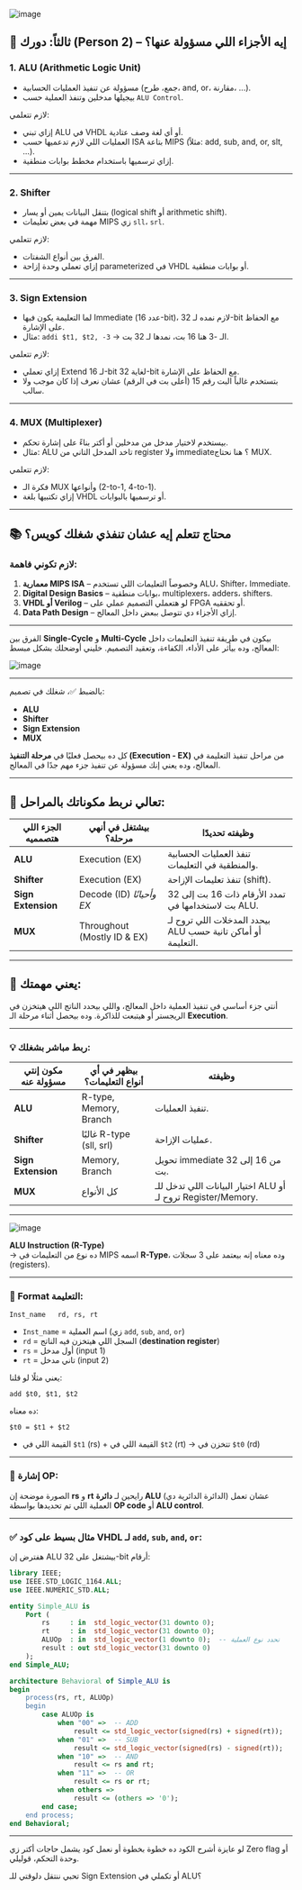 ![image](https://github.com/user-attachments/assets/47e616f6-0676-45d3-be50-8d40e78e70ab)
## 🎯 ثالثاً: دورك (Person 2) – إيه الأجزاء اللي مسؤولة عنها؟

### 1. **ALU (Arithmetic Logic Unit)**

- مسؤولة عن تنفيذ العمليات الحسابية (جمع، طرح، and, or، مقارنة، ...).
- بيجيلها مدخلين وتنفذ العملية حسب `ALU Control`.

لازم تتعلمي:
- إزاي تبني ALU في VHDL أو أي لغة وصف عتادية.
- العمليات اللي لازم تدعميها حسب ISA بتاعة MIPS (مثلاً: add, sub, and, or, slt, ...).
- إزاي ترسميها باستخدام مخطط بوابات منطقية.

---

### 2. **Shifter**

- بتنقل البيانات يمين أو يسار (logical shift أو arithmetic shift).
- مهمة في بعض تعليمات MIPS زي `sll`، `srl`.

لازم تتعلمي:
- الفرق بين أنواع الشفتات.
- إزاي تعملي وحدة إزاحة parameterized في VHDL أو بوابات منطقية.

---

### 3. **Sign Extension**

- لما التعليمة يكون فيها Immediate (عدد 16-bit)، لازم نمده لـ 32-bit مع الحفاظ على الإشارة.
- مثال: `addi $t1, $t2, -3` → الـ -3 هنا 16 بت، نمدها لـ 32 بت.

لازم تتعلمي:
- إزاي تعملي Extend لـ 16-bit لغاية 32-bit مع الحفاظ على الإشارة.
- بتستخدم غالباً البت رقم 15 (أعلى بت في الرقم) عشان نعرف إذا كان موجب ولا سالب.

---

### 4. **MUX (Multiplexer)**

- بيستخدم لاختيار مدخل من مدخلين أو أكتر بناءً على إشارة تحكم.
- مثال: ALU تاخد المدخل التاني من register ولا immediate؟ هنا نحتاج MUX.

لازم تتعلمي:
- فكرة الـ MUX وأنواعها (2-to-1, 4-to-1).
- إزاي تكتبيها بلغة VHDL أو ترسميها بالبوابات.

---

## 📚 محتاج تتعلم إيه عشان تنفذي شغلك كويس؟

### لازم تكوني فاهمة:
1. **معمارية MIPS ISA** – وخصوصاً التعليمات اللي تستخدم ALU، Shifter، Immediate.
2. **Digital Design Basics** – بوابات منطقية، multiplexers، adders، shifters.
3. **VHDL أو Verilog** – لو هتعملي التصميم عملي على FPGA أو تحققيه.
4. **Data Path Design** – إزاي الأجزاء دي تتوصل ببعض داخل المعالج.

---

الفرق بين **Single-Cycle** و **Multi-Cycle** بيكون في طريقة تنفيذ التعليمات داخل المعالج، وده بيأثر على الأداء، الكفاءة، وتعقيد التصميم. خليني أوضحلك بشكل مبسط:

![image](https://github.com/user-attachments/assets/d657e66f-8c97-4776-815a-c63fddc791bb)

---
بالضبط ✅، شغلك في تصميم:

- **ALU**
- **Shifter**
- **Sign Extension**
- **MUX**

كل ده بيحصل فعليًا في **مرحلة التنفيذ (Execution - EX)** من مراحل تنفيذ التعليمة في المعالج، وده يعني إنك مسؤولة عن تنفيذ جزء مهم جدًا في المعالج.

---

## 🧩 تعالي نربط مكوناتك بالمراحل:

| الجزء اللي هتصمميه   | بيشتغل في أنهي مرحلة؟ | وظيفته تحديدًا |
|----------------------|------------------------|----------------|
| **ALU**              | Execution (EX)         | تنفذ العمليات الحسابية والمنطقية في التعليمات. |
| **Shifter**          | Execution (EX)         | تنفذ تعليمات الإزاحة (shift). |
| **Sign Extension**   | Decode (ID) *وأحيانًا EX* | تمدد الأرقام ذات 16 بت إلى 32 بت لاستخدامها في ALU. |
| **MUX**              | Throughout (Mostly ID & EX) | بيحدد المدخلات اللي تروح لـ ALU أو أماكن تانية حسب التعليمة. |

---

## 🎯 يعني مهمتك:

أنتي جزء أساسي في تنفيذ العملية داخل المعالج، واللي بيحدد الناتج اللي هيتخزن في الريجستر أو هيتبعت للذاكرة. وده بيحصل أثناء مرحلة الـ **Execution**.

---


### 💡 ربط مباشر بشغلك:

| مكون إنتي مسؤولة عنه | بيظهر في أي أنواع التعليمات؟ | وظيفته |
|---------------------|-----------------------------|--------|
| **ALU**             | R-type, Memory, Branch       | تنفيذ العمليات. |
| **Shifter**         | غالبًا R-type (sll, srl)     | عمليات الإزاحة. |
| **Sign Extension**  | Memory, Branch               | تحويل immediate من 16 إلى 32 بت. |
| **MUX**             | كل الأنواع                  | اختيار البيانات اللي تدخل للـ ALU أو تروح لـ Register/Memory. |

---

![image](https://github.com/user-attachments/assets/4c12c5fe-cf1a-484f-b716-c1194071f160)

**ALU Instruction (R-Type)**  
→ ده نوع من التعليمات في MIPS اسمه **R-Type**، وده معناه إنه بيعتمد على 3 سجلات (registers).

---

### 📌 Format التعليمة:

```
Inst_name   rd, rs, rt
```

- `Inst_name` = اسم العملية (زي `add`, `sub`, `and`, `or`)
- `rd` = السجل اللي هيتخزن فيه الناتج (**destination register**)
- `rs` = أول مدخل (input 1)
- `rt` = تاني مدخل (input 2)

يعني مثلًا لو قلنا:
```
add $t0, $t1, $t2
```
ده معناه:
```
$t0 = $t1 + $t2
```

- القيمة اللي في `$t1` (rs) + القيمة اللي في `$t2` (rt) → تتخزن في `$t0` (rd)

---

### 🧠 إشارة OP:
الصورة موضحة إن **rs** و **rt** رايحين لـ **دائرة ALU** (الدائرة الدائرية دي) عشان تعمل العملية اللي تم تحديدها بواسطة **OP code** أو **ALU control**.

---

### ✅ مثال بسيط على كود VHDL لـ `add`, `sub`, `and`, `or`:

هفترض إن ALU بيشتغل على 32-bit أرقام:

```vhdl
library IEEE;
use IEEE.STD_LOGIC_1164.ALL;
use IEEE.NUMERIC_STD.ALL;

entity Simple_ALU is
    Port (
        rs     : in  std_logic_vector(31 downto 0);
        rt     : in  std_logic_vector(31 downto 0);
        ALUOp  : in  std_logic_vector(1 downto 0);  -- نحدد نوع العملية
        result : out std_logic_vector(31 downto 0)
    );
end Simple_ALU;

architecture Behavioral of Simple_ALU is
begin
    process(rs, rt, ALUOp)
    begin
        case ALUOp is
            when "00" =>  -- ADD
                result <= std_logic_vector(signed(rs) + signed(rt));
            when "01" =>  -- SUB
                result <= std_logic_vector(signed(rs) - signed(rt));
            when "10" =>  -- AND
                result <= rs and rt;
            when "11" =>  -- OR
                result <= rs or rt;
            when others =>
                result <= (others => '0');
        end case;
    end process;
end Behavioral;
```

---

لو عايزة أشرح الكود ده خطوة بخطوة أو نعمل كود يشمل حاجات أكتر زي Zero flag أو وحدة التحكم، قوليلي.

تحبي ننتقل دلوقتي للـ Sign Extension أو تكملي في ALU؟
